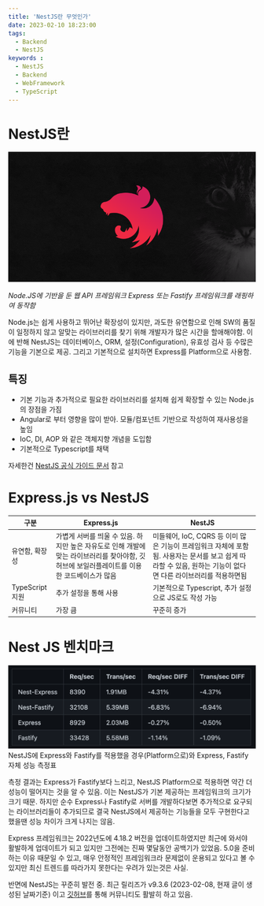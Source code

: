```yaml
---
title: 'NestJS란 무엇인가'
date: 2023-02-10 18:23:00
tags:
  - Backend
  - NestJS
keywords :
  - NestJS
  - Backend
  - WebFramework
  - TypeScript
---
```

# NestJS란
![](nest-og.png)

*Node.JS에 기반을 둔 웹 API 프레임워크
Express 또는 Fastify 프레임워크를 래핑하여 동작함*

Node.js는 쉽게 사용하고 뛰어난 확장성이 있지만, 과도한 유연함으로 인해 SW의 품질이 일정하지 않고 알맞는 라이브러리를 찾기 위해 개발자가 많은 시간을 할애해야함. 이에 반해 NestJS는 데이터베이스, ORM, 설정(Configuration), 유효성 검사 등 수많은 기능을 기본으로 제공.
그리고 기본적으로 설치하면 Express를 Platform으로 사용함. 

## 특징
- 기본 기능과 추가적으로 필요한 라이브러리를 설치해 쉽게 확장할 수 있는 Node.js의 장점을 가짐
- Angular로 부터 영향을 많이 받아. 모듈/컴포넌트 기반으로 작성하여 재사용성을 높임
- IoC, DI, AOP 와 같은 객체지향 개념을 도입함
- 기본적으로 Typescript를 채택

자세한건 [NestJS 공식 가이드 문서](https://docs.nestjs.com) 참고
# Express.js vs NestJS

| 구분            | Express.js                                                                                                                                   | NestJS                                                                                                                                                        |
| --------------- | ----------------------------------------------------------------------------------------------------------------------------------------- | ------------------------------------------------------------------------------------------------------------------------------------------------------------- |
| 유연함, 확장성  | 가볍게 서버를 띄울 수 있음. 하지만 높은 자유도로 인해 개발에 맞는 라이브러리를 찾아야함, 깃허브에 보일러플레이트를 이용한 코드베이스가 많음 | 미들웨어, IoC, CQRS 등 이미 많은 기능이 프레임워크 자체에 포함됨. 사용자는 문서를 보고 쉽게 따라할 수 있음, 원하는 기능이 없다면 다른 라이브러리를 적용하면됨 |
| TypeScript 지원 | 추가 설정을 통해 사용                                                                                                                     | 기본적으로 Typescript, 추가 설정으로 JS로도 작성 가능                                                                                                                                   |
| 커뮤니티        | 가장 큼                                                                                                                                   | 꾸준히 증가                                                                                                                                                   |

# Nest JS 벤치마크
![](benchmark.png)
NestJS에 Express와 Fastify를 적용했을 경우(Platform으로)와 Express, Fastify 자체 성능 측정표

측정 결과는 Express가 Fastify보다 느리고, NestJS Platform으로 적용하면 약간 더 성능이 떨어지는 것을 알 수 있음. 이는 NestJS가 기본 제공하는 프레임워크의 크기가 크기 때문. 하지만 순수 Express나 Fastify로 서버를 개발하다보면 추가적으로 요구되는 라이브러리들이 추가되므로 결국 NestJS에서 제공하는 기능들을 모두 구현한다고 했을땐 성능 차이가 크게 나지는 않음.

Express 프레임워크는 2022년도에 4.18.2 버전을 업데이트하였지만 최근에 와서야 활발하게 업데이트가 되고 있지만 그전에는 진짜 몇달동안 공백기가 있었음. 5.0을 준비하는 이유 때문일 수 있고, 매우 안정적인 프레임워크라 문제없이 운용되고 있다고 볼 수 있지만 최신 트렌드를 따라가지 못한다는 우려가 있는것은 사실.

반면에 NestJS는 꾸준히 발전 중. 최근 릴리즈가 v9.3.6 (2023-02-08, 현재 글이 생성된 날짜기준) 이고 [깃허브](https://github.com/nestjs)를 통해 커뮤니티도 활발히 하고 있음.